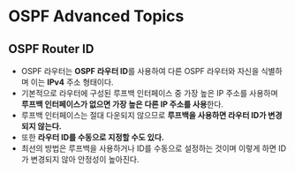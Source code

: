 # OSPF Advanced Topics
## OSPF Router ID

- OSPF 라우터는 **OSPF 라우터 ID**를 사용하여 다른 OSPF 라우터와 자신을 식별하며 이는 **IPv4** 주소 형태이다.
- 기본적으로 라우터에 구성된 루프백 인터페이스 중 가장 높은 IP 주소를 사용하며 **루프백 인터페이스가 없으면 가장 높은 다른 IP 주소를 사용**한다.
- 루프백 인터페이스는 절대 다운되지 않으므로 **루프백을 사용하면 라우터 ID가 변경되지 않는다.**
- 또한 **라우터 ID를 수동으로 지정할 수도 있다.**
- 최선의 방법은 루프백을 사용하거나 ID를 수동으로 설정하는 것이며 이렇게 하면 ID가 변경되지 않아 안정성이 높아진다.
